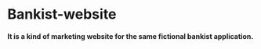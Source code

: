 # Bankist-website
#### It is a kind of marketing website for the same fictional bankist application. 
